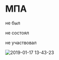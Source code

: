 
# МПА

не был

не состоял

не участвовал

![2019-01-17 13-43-23](https://github.com/mpa18pro/landing/assets/132287776/7da8aae5-70cb-48ab-8f9f-3d27162de56c)

